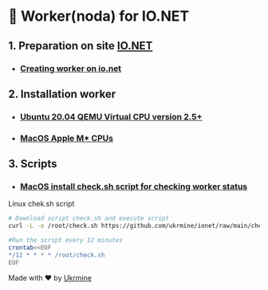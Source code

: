# :checkered_flag: Worker(noda) for IO.NET 

## 1. Preparation on site <a href="https://cloud.io.net/worker/devices/" target="_blank">IO.NET</a>

* ### [Creating worker on io.net](Preparation_ionet_EN.md)

## 2. Installation worker
* ### [Ubuntu 20.04 QEMU Virtual CPU version 2.5+](Install_linux_EN.md)
* ### [MacOS Apple M* CPUs](Install_mac_EN.md)

## 3. Scripts
* ### [MacOS install check.sh script for checking worker status](check_mac_EN.md)

Linux chek.sh script
```Bash
# Download script check.sh and execute script
curl -L -o /root/check.sh https://github.com/ukrmine/ionet/raw/main/check.sh && chmod +x /root/check.sh && /root/check.sh

#Run the script every 12 minutes
crontab<<EOF
*/12 * * * * /root/check.sh
EOF
```

  
  Made with :heart: by <a href="https://github.com/ukrmine" target="_blank">Ukrmine</a>

